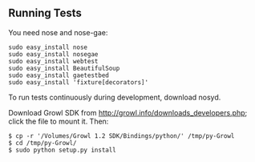 
Running Tests
-------------

You need nose and nose-gae:

    sudo easy_install nose
    sudo easy_install nosegae
    sudo easy_install webtest
    sudo easy_install BeautifulSoup
    sudo easy_install gaetestbed
    sudo easy_install 'fixture[decorators]'

To run tests continuously during development, download nosyd.

Download Growl SDK from http://growl.info/downloads_developers.php; click the file to mount it. Then:

    $ cp -r '/Volumes/Growl 1.2 SDK/Bindings/python/' /tmp/py-Growl
    $ cd /tmp/py-Growl/
    $ sudo python setup.py install


